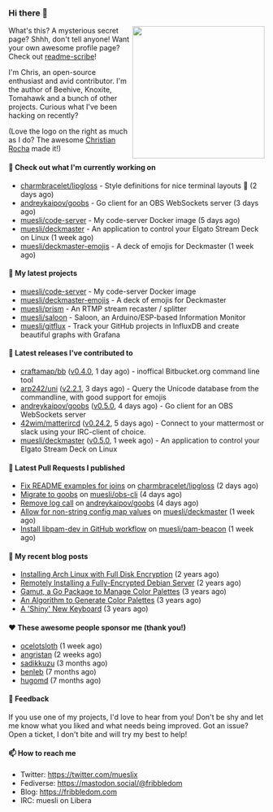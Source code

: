### Hi there 👋

<img align="right" src="https://raw.githubusercontent.com/muesli/muesli/master/assets/termenv.png" width="260">

What's this? A mysterious secret page? Shhh, don't tell anyone!
Want your own awesome profile page? Check out [readme-scribe](https://github.com/muesli/readme-scribe)!

I'm Chris, an open-source enthusiast and avid contributor. I'm the author of Beehive, Knoxite, Tomahawk and a bunch
of other projects. Curious what I've been hacking on recently?

(Love the logo on the right as much as I do? The awesome [Christian Rocha](https://github.com/meowgorithm/) made it!)

#### 👷 Check out what I'm currently working on

- [charmbracelet/lipgloss](https://github.com/charmbracelet/lipgloss) - Style definitions for nice terminal layouts 👄 (2 days ago)
- [andreykaipov/goobs](https://github.com/andreykaipov/goobs) - Go client for an OBS WebSockets server (3 days ago)
- [muesli/code-server](https://github.com/muesli/code-server) - My code-server Docker image (5 days ago)
- [muesli/deckmaster](https://github.com/muesli/deckmaster) - An application to control your Elgato Stream Deck on Linux (1 week ago)
- [muesli/deckmaster-emojis](https://github.com/muesli/deckmaster-emojis) - A deck of emojis for Deckmaster (1 week ago)

#### 🌱 My latest projects

- [muesli/code-server](https://github.com/muesli/code-server) - My code-server Docker image
- [muesli/deckmaster-emojis](https://github.com/muesli/deckmaster-emojis) - A deck of emojis for Deckmaster
- [muesli/prism](https://github.com/muesli/prism) - An RTMP stream recaster / splitter
- [muesli/saloon](https://github.com/muesli/saloon) - Saloon, an Arduino/ESP-based Information Monitor
- [muesli/gitflux](https://github.com/muesli/gitflux) - Track your GitHub projects in InfluxDB and create beautiful graphs with Grafana

#### 🔭 Latest releases I've contributed to

- [craftamap/bb](https://github.com/craftamap/bb) ([v0.4.0](https://github.com/craftamap/bb/releases/tag/v0.4.0), 1 day ago) - inoffical Bitbucket.org command line tool
- [arp242/uni](https://github.com/arp242/uni) ([v2.2.1](https://github.com/arp242/uni/releases/tag/v2.2.1), 3 days ago) - Query the Unicode database from the commandline, with good support for emojis
- [andreykaipov/goobs](https://github.com/andreykaipov/goobs) ([v0.5.0](https://github.com/andreykaipov/goobs/releases/tag/v0.5.0), 4 days ago) - Go client for an OBS WebSockets server
- [42wim/matterircd](https://github.com/42wim/matterircd) ([v0.24.2](https://github.com/42wim/matterircd/releases/tag/v0.24.2), 5 days ago) - Connect to your mattermost or slack using your IRC-client of choice.
- [muesli/deckmaster](https://github.com/muesli/deckmaster) ([v0.5.0](https://github.com/muesli/deckmaster/releases/tag/v0.5.0), 1 week ago) - An application to control your Elgato Stream Deck on Linux

#### 🔨 Latest Pull Requests I published

- [Fix README examples for joins](https://github.com/charmbracelet/lipgloss/pull/35) on [charmbracelet/lipgloss](https://github.com/charmbracelet/lipgloss) (2 days ago)
- [Migrate to goobs](https://github.com/muesli/obs-cli/pull/8) on [muesli/obs-cli](https://github.com/muesli/obs-cli) (4 days ago)
- [Remove log call](https://github.com/andreykaipov/goobs/pull/9) on [andreykaipov/goobs](https://github.com/andreykaipov/goobs) (4 days ago)
- [Allow for non-string config map values](https://github.com/muesli/deckmaster/pull/32) on [muesli/deckmaster](https://github.com/muesli/deckmaster) (1 week ago)
- [Install libpam-dev in GitHub workflow](https://github.com/muesli/pam-beacon/pull/8) on [muesli/pam-beacon](https://github.com/muesli/pam-beacon) (1 week ago)

#### 📜 My recent blog posts

- [Installing Arch Linux with Full Disk Encryption](https://fribbledom.com/posts/encrypted-arch-install/) (2 years ago)
- [Remotely Installing a Fully-Encrypted Debian Server](https://fribbledom.com/posts/encrypted-remote-debian-install/) (2 years ago)
- [Gamut, a Go Package to Manage Color Palettes](https://fribbledom.com/posts/gamut-package-to-handle-color-palettes/) (3 years ago)
- [An Algorithm to Generate Color Palettes](https://fribbledom.com/posts/an-algorithm-to-generate-color-palettes/) (3 years ago)
- [A &#39;Shiny&#39; New Keyboard](https://fribbledom.com/posts/a-shiny-new-keyboard/) (3 years ago)

#### ❤️ These awesome people sponsor me (thank you!)

- [ocelotsloth](https://github.com/ocelotsloth) (1 week ago)
- [angristan](https://github.com/angristan) (2 weeks ago)
- [sadikkuzu](https://github.com/sadikkuzu) (3 months ago)
- [benleb](https://github.com/benleb) (7 months ago)
- [hugomd](https://github.com/hugomd) (7 months ago)

#### 💬 Feedback

If you use one of my projects, I'd love to hear from you! Don't be shy and let me know what you liked
and what needs being improved. Got an issue? Open a ticket, I don't bite and will try my best to help!

#### 📫 How to reach me

- Twitter: https://twitter.com/mueslix
- Fediverse: https://mastodon.social/@fribbledom
- Blog: https://fribbledom.com
- IRC: muesli on Libera
